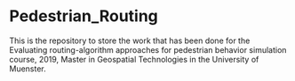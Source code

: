 # Pedestrian_Routing
This is the repository to store the work that has been done for the Evaluating routing-algorithm approaches for pedestrian behavior simulation course, 2019, Master in Geospatial Technologies  in the University of Muenster.
